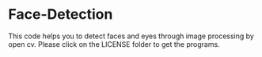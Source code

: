 # Face-Detection
This code helps you to detect faces and eyes through image processing by open cv.
Please click on the LICENSE folder to get the programs.
